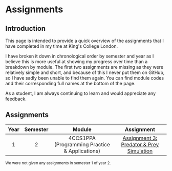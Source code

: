 # Assignments

## Introduction

This page is intended to provide a quick overview of the assignments that I have completed in my time at King's College London.

I have broken it down in chronological order by semester and year as I believe this is more useful at showing my progress over time than a breakdown by module. The first two assignments are missing as they were relatively simple and short, and because of this I never put them on GitHub, so I have sadly been unable to find them again. You can find module codes and their corresponding full names at the bottom of the page.

As a student, I am always continuing to learn and would appreciate any feedback.

## Assignments

| Year | Semester | Module | Assignment |
|:----:|:--------:|:------:|:----------:|
| 1 | 2 | 4CCS1PPA (Programming Practice & Applications) | [Assignment 3: Predator & Prey Simulation](https://github.com/toggysmith/predator-and-prey-simulation) |

<sub>We were not given any assignments in semester 1 of year 2.</sub>

